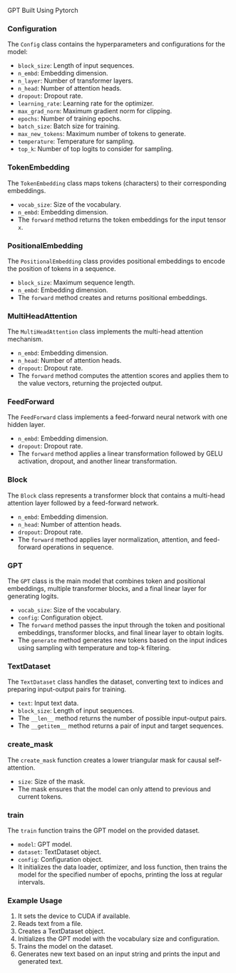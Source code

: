 GPT Built Using Pytorch 

### Configuration
The `Config` class contains the hyperparameters and configurations for the model:
- `block_size`: Length of input sequences.
- `n_embd`: Embedding dimension.
- `n_layer`: Number of transformer layers.
- `n_head`: Number of attention heads.
- `dropout`: Dropout rate.
- `learning_rate`: Learning rate for the optimizer.
- `max_grad_norm`: Maximum gradient norm for clipping.
- `epochs`: Number of training epochs.
- `batch_size`: Batch size for training.
- `max_new_tokens`: Maximum number of tokens to generate.
- `temperature`: Temperature for sampling.
- `top_k`: Number of top logits to consider for sampling.

### TokenEmbedding
The `TokenEmbedding` class maps tokens (characters) to their corresponding embeddings.
- `vocab_size`: Size of the vocabulary.
- `n_embd`: Embedding dimension.
- The `forward` method returns the token embeddings for the input tensor `x`.

### PositionalEmbedding
The `PositionalEmbedding` class provides positional embeddings to encode the position of tokens in a sequence.
- `block_size`: Maximum sequence length.
- `n_embd`: Embedding dimension.
- The `forward` method creates and returns positional embeddings.

### MultiHeadAttention
The `MultiHeadAttention` class implements the multi-head attention mechanism.
- `n_embd`: Embedding dimension.
- `n_head`: Number of attention heads.
- `dropout`: Dropout rate.
- The `forward` method computes the attention scores and applies them to the value vectors, returning the projected output.

### FeedForward
The `FeedForward` class implements a feed-forward neural network with one hidden layer.
- `n_embd`: Embedding dimension.
- `dropout`: Dropout rate.
- The `forward` method applies a linear transformation followed by GELU activation, dropout, and another linear transformation.

### Block
The `Block` class represents a transformer block that contains a multi-head attention layer followed by a feed-forward network.
- `n_embd`: Embedding dimension.
- `n_head`: Number of attention heads.
- `dropout`: Dropout rate.
- The `forward` method applies layer normalization, attention, and feed-forward operations in sequence.

### GPT
The `GPT` class is the main model that combines token and positional embeddings, multiple transformer blocks, and a final linear layer for generating logits.
- `vocab_size`: Size of the vocabulary.
- `config`: Configuration object.
- The `forward` method passes the input through the token and positional embeddings, transformer blocks, and final linear layer to obtain logits.
- The `generate` method generates new tokens based on the input indices using sampling with temperature and top-k filtering.

### TextDataset
The `TextDataset` class handles the dataset, converting text to indices and preparing input-output pairs for training.
- `text`: Input text data.
- `block_size`: Length of input sequences.
- The `__len__` method returns the number of possible input-output pairs.
- The `__getitem__` method returns a pair of input and target sequences.

### create_mask
The `create_mask` function creates a lower triangular mask for causal self-attention.
- `size`: Size of the mask.
- The mask ensures that the model can only attend to previous and current tokens.

### train
The `train` function trains the GPT model on the provided dataset.
- `model`: GPT model.
- `dataset`: TextDataset object.
- `config`: Configuration object.
- It initializes the data loader, optimizer, and loss function, then trains the model for the specified number of epochs, printing the loss at regular intervals. 

### Example Usage   

1. It sets the device to CUDA if available.
2. Reads text from a file.
3. Creates a TextDataset object.
4. Initializes the GPT model with the vocabulary size and configuration.
5. Trains the model on the dataset.
6. Generates new text based on an input string and prints the input and generated text.


